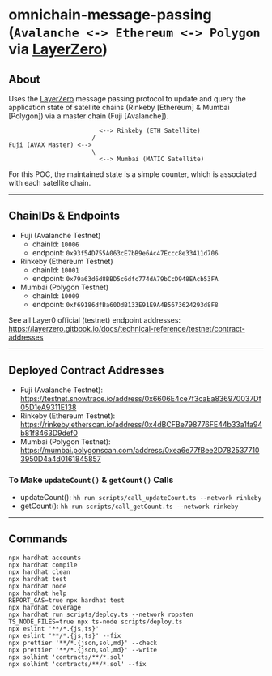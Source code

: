 # omnichain-message-passing (`Avalanche <-> Ethereum <-> Polygon` via [LayerZero](https://layerzero.gitbook.io/docs/))

## About
Uses the [LayerZero](https://layerzero.gitbook.io/docs/) message passing protocol to update and query the application state of satellite chains (Rinkeby [Ethereum] & Mumbai [Polygon]) via a master chain (Fuji [Avalanche]).

```
                         <--> Rinkeby (ETH Satellite)
                       /
Fuji (AVAX Master) <-->
                       \
                         <--> Mumbai (MATIC Satellite)
```

For this POC, the maintained state is a simple counter, which is associated with each satellite chain.

---

## ChainIDs & Endpoints

* Fuji (Avalanche Testnet)
  * chainId: `10006`
  * endpoint: `0x93f54D755A063cE7bB9e6Ac47Eccc8e33411d706`
* Rinkeby (Ethereum Testnet)
  * chainId: `10001`
  * endpoint: `0x79a63d6d8BBD5c6dfc774dA79bCcD948EAcb53FA`
* Mumbai (Polygon Testnet)
  * chainId: `10009`
  * endpoint: `0xf69186dfBa60DdB133E91E9A4B5673624293d8F8`

See all Layer0 official (testnet) endpoint addresses: https://layerzero.gitbook.io/docs/technical-reference/testnet/contract-addresses

---

## Deployed Contract Addresses

* Fuji (Avalanche Testnet): https://testnet.snowtrace.io/address/0x6606E4ce7f3caEa836970037Df05D1eA9311E138
* Rinkeby (Ethereum Testnet): https://rinkeby.etherscan.io/address/0x4dBCFBe798776FE44b33a1fa94b81f8463D9def0
* Mumbai (Polygon Testnet): https://mumbai.polygonscan.com/address/0xea6e77fBee2D7825377103950D4a4d0161845857

### To Make `updateCount()` & `getCount()` Calls

* updateCount(): `hh run scripts/call_updateCount.ts --network rinkeby`
* getCount(): `hh run scripts/call_getCount.ts --network rinkeby`

---

## Commands

```shell
npx hardhat accounts
npx hardhat compile
npx hardhat clean
npx hardhat test
npx hardhat node
npx hardhat help
REPORT_GAS=true npx hardhat test
npx hardhat coverage
npx hardhat run scripts/deploy.ts --network ropsten
TS_NODE_FILES=true npx ts-node scripts/deploy.ts
npx eslint '**/*.{js,ts}'
npx eslint '**/*.{js,ts}' --fix
npx prettier '**/*.{json,sol,md}' --check
npx prettier '**/*.{json,sol,md}' --write
npx solhint 'contracts/**/*.sol'
npx solhint 'contracts/**/*.sol' --fix
```
